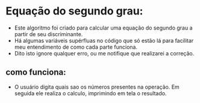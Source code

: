 # Equação do segundo grau:
- Este algoritmo foi criado para calcular uma equação do segundo grau a partir de seu discriminante.
- Há algumas variáveis supérfluas no código que só estão lá para facilitar meu entendimento de como cada parte funciona.
- Dito isto ignore qualquer erro, ou me notifique que realizarei a correção.

## como funciona:
- O usuário digita quais sao os números presentes na operação. Em seguida ele realiza o calculo, imprimindo em tela o resultado.
